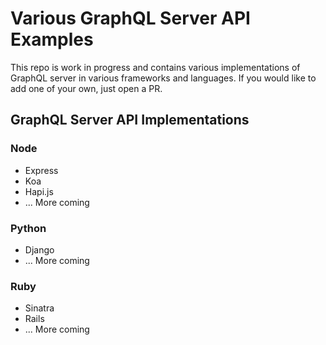 # Various GraphQL Server API Examples

This repo is work in progress and contains various implementations of GraphQL server in various frameworks and languages. If you would like to add one of your own, just open a PR.

## GraphQL Server API Implementations

### Node
* Express
* Koa
* Hapi.js
* ... More coming

### Python
* Django
* ... More coming

### Ruby
* Sinatra
* Rails
* ... More coming
